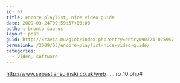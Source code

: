 ```yaml
---
id: 67
title: encore playlist, nice video guide
date: 2009-03-24T09:59:57+00:00
author: bronto saurus
layout: post
guid: http://kravca.mu/glob/index.php?entry=entry090324-025957
permalink: /2009/03/encore-playlist-nice-video-guide/
categories:
  - video, software
---
```

<a href="http://www.sebastiansulinski.co.uk/web_design_tutorials/video/premiere_pro_10/project_premiere_pro_10.php#" target="_blank" >http://www.sebastiansulinski.co.uk/web_ &#8230; ro_10.php#</a>